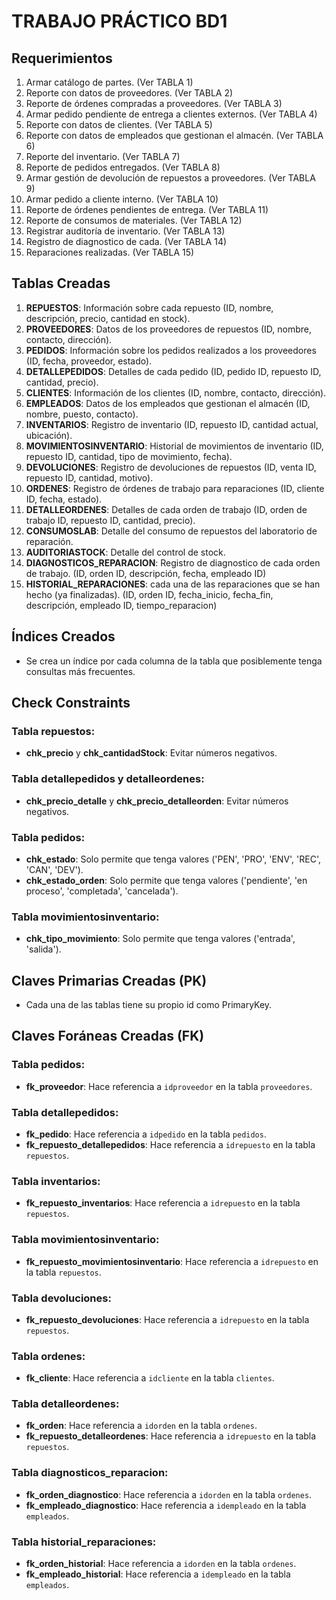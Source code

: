 # TRABAJO PRÁCTICO BD1

## Requerimientos
1. Armar catálogo de partes. (Ver TABLA 1)
2. Reporte con datos de proveedores. (Ver TABLA 2)
3. Reporte de órdenes compradas a proveedores. (Ver TABLA 3)
4. Armar pedido pendiente de entrega a clientes externos. (Ver TABLA 4)
5. Reporte con datos de clientes. (Ver TABLA 5)
6. Reporte con datos de empleados que gestionan el almacén. (Ver TABLA 6)
7. Reporte del inventario. (Ver TABLA 7)
8. Reporte de pedidos entregados. (Ver TABLA 8)
9. Armar gestión de devolución de repuestos a proveedores. (Ver TABLA 9)
10. Armar pedido a cliente interno. (Ver TABLA 10)
11. Reporte de órdenes pendientes de entrega. (Ver TABLA 11)
12. Reporte de consumos de materiales. (Ver TABLA 12)
13. Registrar auditoría de inventario. (Ver TABLA 13)
14. Registro de diagnostico de cada. (Ver TABLA 14)
15. Reparaciones realizadas. (Ver TABLA 15)

## Tablas Creadas
1. **REPUESTOS**: Información sobre cada repuesto (ID, nombre, descripción, precio, cantidad en stock).
2. **PROVEEDORES**: Datos de los proveedores de repuestos (ID, nombre, contacto, dirección).
3. **PEDIDOS**: Información sobre los pedidos realizados a los proveedores (ID, fecha, proveedor, estado).
4. **DETALLEPEDIDOS**: Detalles de cada pedido (ID, pedido ID, repuesto ID, cantidad, precio).
5. **CLIENTES**: Información de los clientes (ID, nombre, contacto, dirección).
6. **EMPLEADOS**: Datos de los empleados que gestionan el almacén (ID, nombre, puesto, contacto).
7. **INVENTARIOS**: Registro de inventario (ID, repuesto ID, cantidad actual, ubicación).
8. **MOVIMIENTOSINVENTARIO**: Historial de movimientos de inventario (ID, repuesto ID, cantidad, tipo de movimiento, fecha).
9. **DEVOLUCIONES**: Registro de devoluciones de repuestos (ID, venta ID, repuesto ID, cantidad, motivo).
10. **ORDENES**: Registro de órdenes de trabajo para reparaciones (ID, cliente ID, fecha, estado).
11. **DETALLEORDENES**: Detalles de cada orden de trabajo (ID, orden de trabajo ID, repuesto ID, cantidad, precio).
12. **CONSUMOSLAB**: Detalle del consumo de repuestos del laboratorio de reparación.
13. **AUDITORIASTOCK**: Detalle del control de stock.
14. **DIAGNOSTICOS_REPARACION**: Registro de diagnostico de cada orden de trabajo. (ID, orden ID, descripción, fecha, empleado ID)
15. **HISTORIAL_REPARACIONES**: cada una de las reparaciones que se han hecho (ya finalizadas). (ID, orden ID, fecha_inicio, fecha_fin, descripción, empleado ID, tiempo_reparacion)

## Índices Creados
- Se crea un índice por cada columna de la tabla que posiblemente tenga consultas más frecuentes.

## Check Constraints
### Tabla repuestos:
- **chk_precio** y **chk_cantidadStock**: Evitar números negativos.

### Tabla detallepedidos y detalleordenes:
- **chk_precio_detalle** y **chk_precio_detalleorden**: Evitar números negativos.

### Tabla pedidos:
- **chk_estado**: Solo permite que tenga valores ('PEN', 'PRO', 'ENV', 'REC', 'CAN', 'DEV').
- **chk_estado_orden**: Solo permite que tenga valores ('pendiente', 'en proceso', 'completada', 'cancelada').

### Tabla movimientosinventario:
- **chk_tipo_movimiento**: Solo permite que tenga valores ('entrada', 'salida').

## Claves Primarias Creadas (PK)
- Cada una de las tablas tiene su propio id como PrimaryKey.

## Claves Foráneas Creadas (FK)
### Tabla pedidos:
- **fk_proveedor**: Hace referencia a `idproveedor` en la tabla `proveedores`.

### Tabla detallepedidos:
- **fk_pedido**: Hace referencia a `idpedido` en la tabla `pedidos`.
- **fk_repuesto_detallepedidos**: Hace referencia a `idrepuesto` en la tabla `repuestos`.

### Tabla inventarios:
- **fk_repuesto_inventarios**: Hace referencia a `idrepuesto` en la tabla `repuestos`.

### Tabla movimientosinventario:
- **fk_repuesto_movimientosinventario**: Hace referencia a `idrepuesto` en la tabla `repuestos`.

### Tabla devoluciones:
- **fk_repuesto_devoluciones**: Hace referencia a `idrepuesto` en la tabla `repuestos`.

### Tabla ordenes:
- **fk_cliente**: Hace referencia a `idcliente` en la tabla `clientes`.

### Tabla detalleordenes:
- **fk_orden**: Hace referencia a `idorden` en la tabla `ordenes`.
- **fk_repuesto_detalleordenes**: Hace referencia a `idrepuesto` en la tabla `repuestos`.

### Tabla diagnosticos_reparacion: 
-	**fk_orden_diagnostico**: Hace referencia a `idorden` en la tabla `ordenes`. 
-	**fk_empleado_diagnostico**: Hace referencia a `idempleado` en la tabla `empleados`. 

### Tabla historial_reparaciones: 
-	**fk_orden_historial**: Hace referencia a `idorden` en la tabla `ordenes`.
-	**fk_empleado_historial**: Hace referencia a `idempleado` en la tabla `empleados`.
